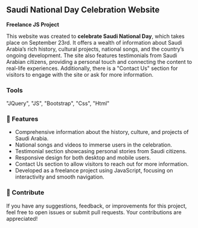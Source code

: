 <h2>Saudi National Day Celebration Website</h2>
<p><strong>Freelance JS Project</strong></p>
<p>This website was created to <strong>celebrate Saudi National Day</strong>, which takes place on September 23rd. It offers a wealth of information about Saudi Arabia’s rich history, cultural projects, national songs, and the country’s ongoing development. The site also features testimonials from Saudi Arabian citizens, providing a personal touch and connecting the content to real-life experiences. Additionally, there is a "Contact Us" section for visitors to engage with the site or ask for more information.</p>

<h3>Tools</h3>
<p>"JQuery", "JS", "Bootstrap", "Css", "Html"</p>

<h3>🔑 Features</h3>
<ul>
  <li>Comprehensive information about the history, culture, and projects of Saudi Arabia.</li>
  <li>National songs and videos to immerse users in the celebration.</li>
  <li>Testimonial section showcasing personal stories from Saudi citizens.</li>
  <li>Responsive design for both desktop and mobile users.</li>
  <li>Contact Us section to allow visitors to reach out for more information.</li>
  <li>Developed as a freelance project using JavaScript, focusing on interactivity and smooth navigation.</li>
</ul>

<h3>💬 Contribute</h3>
<p>If you have any suggestions, feedback, or improvements for this project, feel free to open issues or submit pull requests. Your contributions are appreciated!</p>
